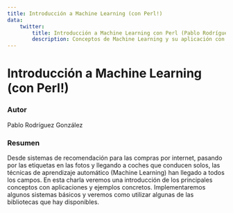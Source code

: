 ```yaml
---
title: Introducción a Machine Learning (con Perl!)
data:
    twitter:
        title: Introducción a Machine Learning con Perl (Pablo Rodríguez González)
        description: Conceptos de Machine Learning y su aplicación con Perl.
---
```


# Introducción a Machine Learning (con Perl!)

### Autor
Pablo Rodríguez González

### Resumen
Desde sistemas de recomendación para las compras por internet, pasando por las
etiquetas en las fotos y llegando a coches que conducen solos, las técnicas de
aprendizaje automático (Machine Learning) han llegado a todos los campos. En
esta charla veremos una introducción de los principales conceptos con
aplicaciones y ejemplos concretos. Implementaremos algunos sistemas básicos y
veremos como utilizar algunas de las bibliotecas que hay disponibles.


